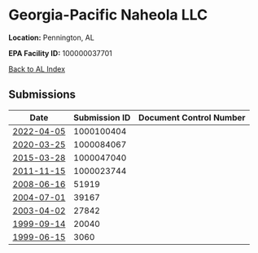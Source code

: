 # Georgia-Pacific Naheola LLC

**Location:** Pennington, AL

**EPA Facility ID:** 100000037701

[Back to AL Index](../../index.md)

## Submissions

| Date | Submission ID | Document Control Number |
|------|--------------|-------------------------|
| [2022-04-05](submissions/1000100404.md) | 1000100404 |  |
| [2020-03-25](submissions/1000084067.md) | 1000084067 |  |
| [2015-03-28](submissions/1000047040.md) | 1000047040 |  |
| [2011-11-15](submissions/1000023744.md) | 1000023744 |  |
| [2008-06-16](submissions/51919.md) | 51919 |  |
| [2004-07-01](submissions/39167.md) | 39167 |  |
| [2003-04-02](submissions/27842.md) | 27842 |  |
| [1999-09-14](submissions/20040.md) | 20040 |  |
| [1999-06-15](submissions/3060.md) | 3060 |  |
